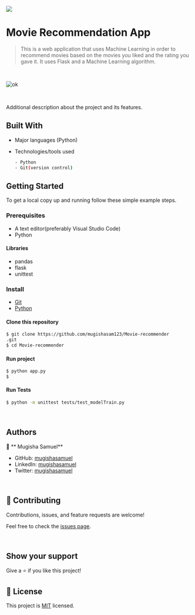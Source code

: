 ![](https://img.shields.io/badge/MovieRecommend-blue)

# Movie Recommendation App

> This is a web application that uses Machine Learning in order to recommend movies based on the movies you liked and the rating you gave it. It uses Flask and a Machine Learning algorithm.

<br/>

![ok](https://user-images.githubusercontent.com/90222110/226001439-2db113cb-9b36-4946-8bf6-c3c63275226f.PNG)

<br/>

Additional description about the project and its features.

## Built With

- Major languages (Python)
- Technologies/tools used

  ```bash
  - Python
  - Git(version control)

  ```

## Getting Started

To get a local copy up and running follow these simple example steps.

### Prerequisites

- A text editor(preferably Visual Studio Code)
- Python

#### Libraries
- pandas
- flask
- unittest

### Install

- [Git](https://git-scm.com/downloads)
- [Python](https://python.org)

#### Clone this repository

```bash
$ git clone https://github.com/mugishasam123/Movie-recommender
.git
$ cd Movie-recommender
```

#### Run project

```bash
$ python app.py
$ 
```

#### Run Tests

```bash
$ python -m unittest tests/test_modelTrain.py
```

<br>

## Authors

👤 ** Mugisha Samuel**

- GitHub: [mugishasamuel](https://github.com/mugishasam123)
- LinkedIn: [mugishasamuel](https://www.linkedin.com/in/mugisha-samuel-55a905208/)
- Twitter: [mugishasamuel](https://twitter.com/mugishasamuel42/)

<br>

## 🤝 Contributing

Contributions, issues, and feature requests are welcome!

Feel free to check the [issues page](https://github.com/mugishasam123/Movie-recommender/issues).

<br>

## Show your support

Give a ⭐️ if you like this project!

## 📝 License

This project is [MIT](https://opensource.org/licenses/MIT) licensed.
